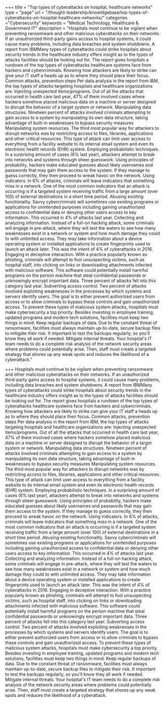 +++
title = "Top types of cyberattacks on hospital, healthcare networks"
type = "page"
url = "/thought-leadership/knowldgebase/top-types-of-cyberattacks-on-hospital-healthcare-networks/"
categories ="Cybersecurity"
keywords = "Medical Technology, Healthcare & Government IT"
description = "Hospitals must continue to be vigilant when preventing ransomware and other malicious cyberattacks on their networks. If an unauthorized third-party gains access to hospital systems, it could cause many problems, including data breaches and system shutdowns. A report from IBMMany types of cyberattacks could strike hospitals about security trends in the healthcare industry offers insight as to the types of attacks facilities should be looking out for. The report gives hospitals a rundown of the top types of cyberattacks healthcare systems face from hackers and cybercriminals. Knowing how attackers are likely to strike can give your IT staff a heads up as to where they should place their focus. Common attacks, prevention steps Per data analysis in the report from IBM, the top types of attacks targeting hospitals and healthcare organizations are: Injecting unexpected items/programs. Out of all the attacks that occurred in health care last year, 47% of them involved cases where hackers somehow placed malicious data on a machine or server designed to disrupt the behavior of a target system or network. Manipulating data structures. Nineteen percent of attacks involved criminals attempting to gain access to a system by manipulating its own data structure, taking advantage of built-in weaknesses to bypass security measures Manipulating system resources. The third most popular way for attackers to disrupt networks was by restricting access to files, libraries, applications and other critical resources. This type of attack can limit user access to everything from a facility website to its internal email system and even its electronic health records (EHR) system. Employing probabilistic techniques. In a surprising amount of cases (6% last year), attackers attempt to break into networks and systems through sheer guesswork. Using principles of probability, hackers make educated guesses about likely usernames and passwords that may gain them access to the system. If they manage to guess correctly, they then proceed to wreak havoc on the network. Using indicators. In 6% of attacks, criminals will leave indicators that something miss in a network. One of the most common indicators that an attack is occurring is if a targeted system receiving traffic from a large amount (over 100) of external destinations in a short time period. Abusing existing functionality. Savvy cybercriminals will sometimes use existing programs or applications for unintended purposes including gaining unauthorized access to confidential data or denying other users access to key information. This occurred in 4% of attacks last year. Collecting and analyzing information. Instead of a full-on hacking attack, some criminals will engage in pre-attack, where they will test the waters to see how many weaknesses exist in a network or system and how much damage they could to with unlimited access. They may take information about a device operating system or installed applications to create fingerprints used to launch an attack later. This was the intent of 4% of cyberattacks in 2016. Engaging in deceptive interaction. With a practice popularly known as phishing, criminals will attempt to fool unsuspecting victims, such as hospital staff, into clicking on links or downloading attachments infected with malicious software. This software could potentially install harmful programs on the person machine that steal confidential passwords or unknowingly encrypt important data. Three percent of attacks fell into this category last year. Subverting access control. Two percent of attacks involved exploiting weaknesses in the processes by which systems and servers identify users. The goal is to either prevent authorized users from access or to allow criminals to bypass these controls and gain unauthorized access. To prevent these types of malicious system attacks, hospitals must make cybersecurity a top priority. Besides investing in employee training, updated programs and modern tech solutions, facilities must keep two things in mind: Keep regular backups of data. Due to the constant threat of ransomware, facilities must always maintain up-to-date, secure backup files to mitigate their risk. It important to test the backups regularly, so you'll know they all work if needed. Mitigate internal threats. Your hospital's IT team needs to do a complete risk analysis of the network security areas where problems could potentially arise. Then, staff must create a targeted strategy that shores up any weak spots and reduces the likelihood of a cyberattack."
    

+++
Hospitals must continue to be vigilant when preventing ransomware and other malicious cyberattacks on their networks. If an unauthorized third-party gains access to hospital systems, it could cause many problems, including data breaches and system shutdowns. A report from IBMMany types of cyberattacks could strike hospitals about security trends in the healthcare industry offers insight as to the types of attacks facilities should be looking out for. The report gives hospitals a rundown of the top types of cyberattacks healthcare systems face from hackers and cybercriminals. Knowing how attackers are likely to strike can give your IT staff a heads up as to where they should place their focus. Common attacks, prevention steps Per data analysis in the report from IBM, the top types of attacks targeting hospitals and healthcare organizations are: Injecting unexpected items/programs. Out of all the attacks that occurred in health care last year, 47% of them involved cases where hackers somehow placed malicious data on a machine or server designed to disrupt the behavior of a target system or network. Manipulating data structures. Nineteen percent of attacks involved criminals attempting to gain access to a system by manipulating its own data structure, taking advantage of built-in weaknesses to bypass security measures Manipulating system resources. The third most popular way for attackers to disrupt networks was by restricting access to files, libraries, applications and other critical resources. This type of attack can limit user access to everything from a facility website to its internal email system and even its electronic health records (EHR) system. Employing probabilistic techniques. In a surprising amount of cases (6% last year), attackers attempt to break into networks and systems through sheer guesswork. Using principles of probability, hackers make educated guesses about likely usernames and passwords that may gain them access to the system. If they manage to guess correctly, they then proceed to wreak havoc on the network. Using indicators. In 6% of attacks, criminals will leave indicators that something miss in a network. One of the most common indicators that an attack is occurring is if a targeted system receiving traffic from a large amount (over 100) of external destinations in a short time period. Abusing existing functionality. Savvy cybercriminals will sometimes use existing programs or applications for unintended purposes including gaining unauthorized access to confidential data or denying other users access to key information. This occurred in 4% of attacks last year. Collecting and analyzing information. Instead of a full-on hacking attack, some criminals will engage in pre-attack, where they will test the waters to see how many weaknesses exist in a network or system and how much damage they could to with unlimited access. They may take information about a device operating system or installed applications to create fingerprints used to launch an attack later. This was the intent of 4% of cyberattacks in 2016. Engaging in deceptive interaction. With a practice popularly known as phishing, criminals will attempt to fool unsuspecting victims, such as hospital staff, into clicking on links or downloading attachments infected with malicious software. This software could potentially install harmful programs on the person machine that steal confidential passwords or unknowingly encrypt important data. Three percent of attacks fell into this category last year. Subverting access control. Two percent of attacks involved exploiting weaknesses in the processes by which systems and servers identify users. The goal is to either prevent authorized users from access or to allow criminals to bypass these controls and gain unauthorized access. To prevent these types of malicious system attacks, hospitals must make cybersecurity a top priority. Besides investing in employee training, updated programs and modern tech solutions, facilities must keep two things in mind: Keep regular backups of data. Due to the constant threat of ransomware, facilities must always maintain up-to-date, secure backup files to mitigate their risk. It important to test the backups regularly, so you'll know they all work if needed. Mitigate internal threats. Your hospital's IT team needs to do a complete risk analysis of the network security areas where problems could potentially arise. Then, staff must create a targeted strategy that shores up any weak spots and reduces the likelihood of a cyberattack.